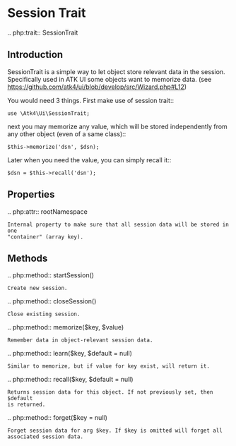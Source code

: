 # Session Trait

.. php:trait:: SessionTrait

## Introduction

SessionTrait is a simple way to let object store relevant data in the session. Specifically used in ATK UI
some objects want to memorize data.  (see https://github.com/atk4/ui/blob/develop/src/Wizard.php#L12)

You would need 3 things. First make use of session trait::

    use \Atk4\Ui\SessionTrait;

next you may memorize any value, which will be stored independently from any other object (even of a same class)::

    $this->memorize('dsn', $dsn);

Later when you need the value, you can simply recall it::

    $dsn = $this->recall('dsn');

## Properties

.. php:attr:: rootNamespace

    Internal property to make sure that all session data will be stored in one
    "container" (array key).

## Methods

.. php:method:: startSession()

    Create new session.

.. php:method:: closeSession()

    Close existing session.

.. php:method:: memorize($key, $value)

    Remember data in object-relevant session data.

.. php:method:: learn($key, $default = null)

    Similar to memorize, but if value for key exist, will return it.

.. php:method:: recall($key, $default = null)

    Returns session data for this object. If not previously set, then $default
    is returned.

.. php:method:: forget($key = null)

    Forget session data for arg $key. If $key is omitted will forget all
    associated session data.
